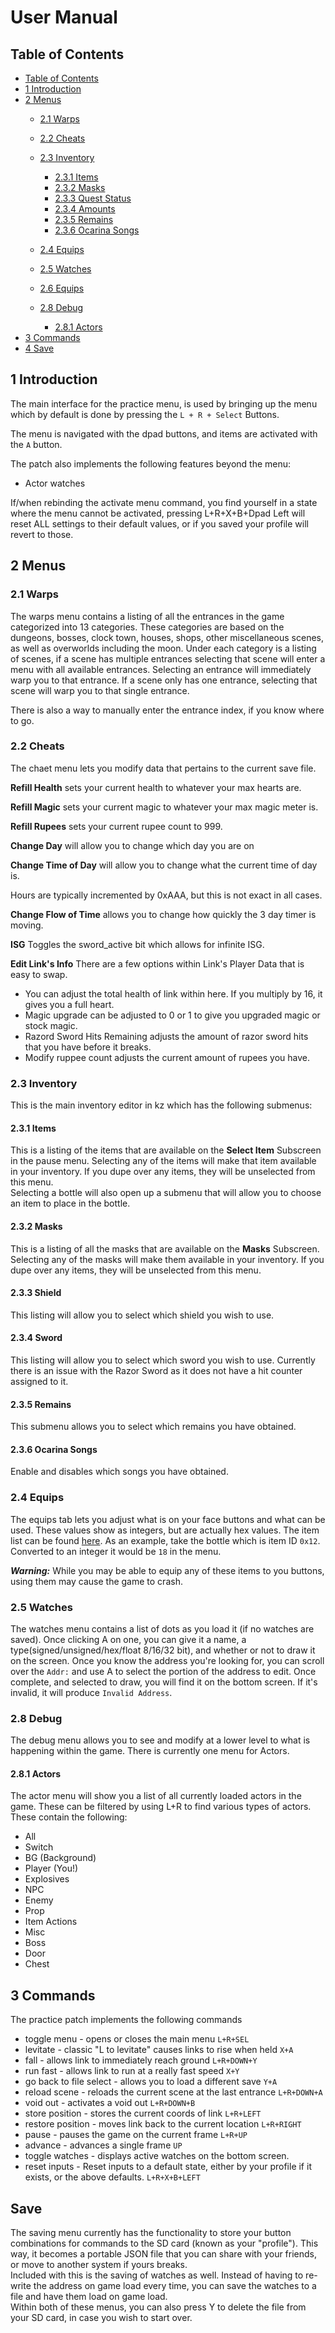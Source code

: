 # User Manual

## Table of Contents
* [Table of Contents](#table-of-contents)
* [1 Introduction](#1-introduction)
* [2 Menus](#2-menus)
    * [2.1 Warps](#21-warps)
    * [2.2 Cheats](#22-cheats)
    * [2.3 Inventory](#23-inventory)
        * [2.3.1 Items](#231-items)
        * [2.3.2 Masks](#232-masks)
        * [2.3.3 Quest Status](#233-shield)
        * [2.3.4 Amounts](#234-sword)
        * [2.3.5 Remains](#235-remains)
        * [2.3.6 Ocarina Songs](#236-ocarina-songs)
    * [2.4 Equips](#24-equips)
    * [2.5 Watches](#25-watches)
    
    * [2.6 Equips](#26-equips)
    
    * [2.8 Debug](#28-debug)
        * [2.8.1 Actors](#281-actors)
* [3 Commands](#3-commands)
* [4 Save](#3-save)

## 1 Introduction
The main interface for the practice menu, is used by bringing up the menu which by default is done by pressing the `L + R + Select` Buttons.  

The menu is navigated with the dpad buttons, and items are activated with the `A` button. 

The patch also implements the following features beyond the menu:
* Actor watches

If/when rebinding the activate menu command, you find yourself in a state where the menu cannot be activated, pressing L+R+X+B+Dpad Left will reset ALL settings to their default values, or if you saved your profile will revert to those.  

## 2 Menus
### 2.1 Warps
The warps menu contains a listing of all the entrances in the game categorized into 13 categories.  These categories are based on the dungeons, bosses, clock town, houses, shops, other miscellaneous scenes, as well as overworlds including the moon.  Under each category is a listing of scenes, if a scene has multiple entrances selecting that scene will enter a menu with all available entrances. Selecting an entrance will immediately warp you to that entrance.  If a scene only has one entrance, selecting that scene will warp you to that single entrance.

There is also a way to manually enter the entrance index, if you know where to go.

### 2.2 Cheats
The chaet menu lets you modify data that pertains to the current save file.

**Refill Health** sets your current health to whatever your max hearts are.

**Refill Magic** sets your current magic to whatever your max magic meter is.

**Refill Rupees** sets your current rupee count to 999.

**Change Day** will allow you to change which day you are on

**Change Time of Day** will allow you to change what the current time of day is.  

Hours are typically incremented by 0xAAA, but this is not exact in all cases.

**Change Flow of Time** allows you to change how quickly the 3 day timer is moving.

**ISG** Toggles the sword_active bit which allows for infinite ISG.

**Edit Link's Info** There are a few options within Link's Player Data that is easy to swap.
- You can adjust the total health of link within here. If you multiply by 16, it gives you a full heart. 
- Magic upgrade can be adjusted to 0 or 1 to give you upgraded magic or stock magic.
- Razord Sword Hits Remaining adjusts the amount of razor sword hits that you have before it breaks.
- Modify ruppee count adjusts the current amount of rupees you have.

### 2.3 Inventory
This is the main inventory editor in kz which has the following submenus:
#### 2.3.1 Items
This is a listing of the items that are available on the **Select Item** Subscreen in the pause menu.  Selecting any of the items will make that item available in your inventory. If you dupe over any items, they will be unselected from this menu.  
Selecting a bottle will also open up a submenu that will allow you to choose an item to place in the bottle. 

#### 2.3.2 Masks
This is a listing of all the masks that are available on the **Masks** Subscreen.  Selecting any of the masks will make them available in your inventory. If you dupe over any items, they will be unselected from this menu.

#### 2.3.3 Shield
This listing will allow you to select which shield you wish to use.

#### 2.3.4 Sword
This listing will allow you to select which sword you wish to use. Currently there is an issue with the Razor Sword as it does not have a hit counter assigned to it.

#### 2.3.5 Remains
This submenu allows you to select which remains you have obtained.

#### 2.3.6 Ocarina Songs
Enable and disables which songs you have obtained.

### 2.4 Equips
The equips tab lets you adjust what is on your face buttons and what can be used. These values show as integers, but are actually hex values. The item list can be found [here](https://github.com/PhlexPlexico/mm3d-practice-tools/blob/eaa119fe17afbb3a1780a31c331d183ca8627cc6/source/game/items.h#L9). As an example, take the bottle which is item ID `0x12`. Converted to an integer it would be `18` in the menu.

***Warning:*** While you may be able to equip any of these items to you buttons, using them may cause the game to crash. 

### 2.5 Watches
The watches menu contains a list of dots as you load it (if no watches are saved). Once clicking A on one, you can give it a name, a type(signed/unsigned/hex/float 8/16/32 bit), and whether or not to draw it on the screen. Once you know the address you're looking for, you can scroll over the `Addr:` and use A to select the portion of the address to edit. Once complete, and selected to draw, you will find it on the bottom screen. If it's invalid, it will produce `Invalid Address`.


### 2.8 Debug
The debug menu allows you to see and modify at a lower level to what is happening within the game.  There is currently one menu for Actors.

#### 2.8.1 Actors
The actor menu will show you a list of all currently loaded actors in the game. These can be filtered by using L+R to find various types of actors. These contain the following:
- All
- Switch
- BG (Background)
- Player (You!)
- Explosives
- NPC
- Enemy
- Prop
- Item Actions
- Misc
- Boss
- Door
- Chest


## 3 Commands
The practice patch implements the following commands 
* toggle menu - opens or closes the main menu `L+R+SEL`
* levitate - classic "L to levitate" causes links to rise when held `X+A`
* fall - allows link to immediately reach ground `L+R+DOWN+Y`
* run fast - allows link to run at a really fast speed `X+Y`
* go back to file select - allows you to load a different save `Y+A`
* reload scene - reloads the current scene at the last entrance `L+R+DOWN+A`
* void out - activates a void out `L+R+DOWN+B`
* store position - stores the current coords of link `L+R+LEFT`
* restore position - moves link back to the current location `L+R+RIGHT`
* pause - pauses the game on the current frame `L+R+UP`
* advance - advances a single frame `UP`
* toggle watches - displays active watches on the bottom screen.
* reset inputs - Reset inputs to a default state, either by your profile if it exists, or the above defaults. `L+R+X+B+LEFT`

## Save
The saving menu currently has the functionality to store your button combinations for commands to the SD card (known as your "profile"). This way, it becomes a portable JSON file that you can share with your friends, or move to another system if yours breaks.  
Included with this is the saving of watches as well. Instead of having to re-write the address on game load every time, you can save the watches to a file and have them load on game load.  
Within both of these menus, you can also press Y to delete the file from your SD card, in case you wish to start over.
